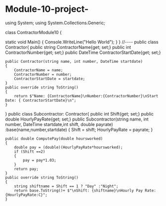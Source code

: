 # Module-10-project-


using System;
using System.Collections.Generic;

class ContractorModule10 {
   
  static void Main() {
    Console.WriteLine("Hello World");
  }
}
//----
public class Contractor{
    public string ContractorName{get; set;}
    public int ContractorNumber{get; set;}
    public DateTime ContractorStartDate{get; set;}
   
    public Contractor(string name, int number, DateTime startdate)
    {
        ContractorName = name;
        ContractorNumber = number;
        ContractorStartDate = startdate;
    }
    public override string ToString()
    {
        return $"Name: {ContractorName}\nNumber:{ContractorNumber}\nStart Date: { ContractorStartDate}\n";
    }
}
public class Subcontractor: Contractor{
    public int Shift{get; set;}
    public double HourlyPayRate{get; set;}
    public Subcontractor(string name, int number, DateTime startdate,int shift, double payrate)
        :base(name,number,startdate)
    {
        Shift = shift;
        HourlyPayRate = payrate;
    }
   
    public double ComputePay(double hoursworked)
    {
        double pay = (double)(HourlyPayRate*hoursworked);
        if (Shift ==2)
        {
            pay = pay*1.03;
        }
        return pay;
    }
    public override string ToString()
    {
        string shiftname = Shift == 1 ? "Day" :"Night";
        return base.ToString()+ $"\nShift: {shiftname}\nHourly Pay Rate: {HourlyPayRate:C}";
    }
